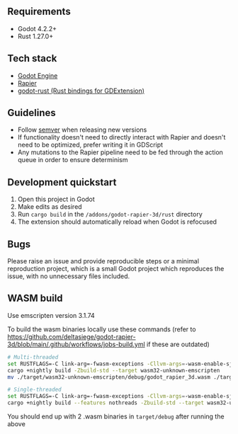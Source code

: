 ## Requirements

- Godot 4.2.2+
- Rust 1.27.0+

## Tech stack

- [Godot Engine](https://docs.godotengine.org/en/stable/)
- [Rapier](https://rapier.rs/docs)
- [godot-rust (Rust bindings for GDExtension)](https://godot-rust.github.io/)

## Guidelines

- Follow [semver](https://semver.org/) when releasing new versions
- If functionality doesn't need to directly interact with Rapier and doesn't need to be optimized, prefer writing it in GDScript
- Any mutations to the Rapier pipeline need to be fed through the action queue in order to ensure determinism

## Development quickstart

1. Open this project in Godot
1. Make edits as desired
1. Run `cargo build` in the `/addons/godot-rapier-3d/rust` directory
1. The extension should automatically reload when Godot is refocused

## Bugs

Please raise an issue and provide reproducible steps or a minimal reproduction project, which is a small Godot project which reproduces the issue, with no unnecessary files included.

## WASM build

Use emscripten version 3.1.74

To build the wasm binaries locally use these commands (refer to https://github.com/deltasiege/godot-rapier-3d/blob/main/.github/workflows/jobs-build.yml if these are outdated)

```bash
# Multi-threaded
set RUSTFLAGS=-C link-arg=-fwasm-exceptions -Cllvm-args=-wasm-enable-sjlj -C link-args=-sDISABLE_EXCEPTION_CATCHING=1 -C link-args=-sSUPPORT_LONGJMP=wasm -C link-args=-pthread -C link-args=-sSIDE_MODULE=2  -C target-feature=+atomics,+bulk-memory,+mutable-globals -Zlink-native-libraries=no -Cllvm-args=-enable-emscripten-cxx-exceptions=0
cargo +nightly build -Zbuild-std --target wasm32-unknown-emscripten
mv ./target/wasm32-unknown-emscripten/debug/godot_rapier_3d.wasm ./target/wasm32-unknown-emscripten/debug/godot_rapier_3d.threads.wasm

# Single-threaded
set RUSTFLAGS=-C link-arg=-fwasm-exceptions -Cllvm-args=-wasm-enable-sjlj -C link-args=-sDISABLE_EXCEPTION_CATCHING=1 -C link-args=-sSUPPORT_LONGJMP=wasm -C link-args=-sSIDE_MODULE=2 -C target-feature=+atomics,+bulk-memory,+mutable-globals -Zlink-native-libraries=no -Cllvm-args=-enable-emscripten-cxx-exceptions=0
cargo +nightly build --features nothreads -Zbuild-std --target wasm32-unknown-emscripten
```

You should end up with 2 .wasm binaries in `target/debug` after running the above

<!-- https://discord.com/channels/723850269347283004/1351083593144733696/1351411672820219904 -->
